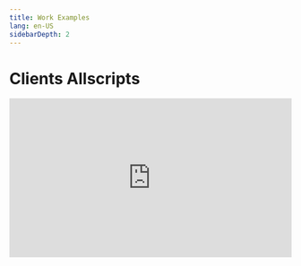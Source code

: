 ```yaml
---
title: Work Examples
lang: en-US
sidebarDepth: 2
---
```


# Clients Allscripts

<div style="padding:56.25% 0 0 0;position:relative;"><iframe src="https://player.vimeo.com/video/603554945?h=faa8058be6&amp;badge=0&amp;autopause=0&amp;player_id=0&amp;app_id=58479" frameborder="0" allow="autoplay; fullscreen; picture-in-picture" allowfullscreen style="position:absolute;top:0;left:0;width:100%;height:100%;" title="Allscripts Social Responsibility Report"></iframe></div><script src="https://player.vimeo.com/api/player.js"></script>

